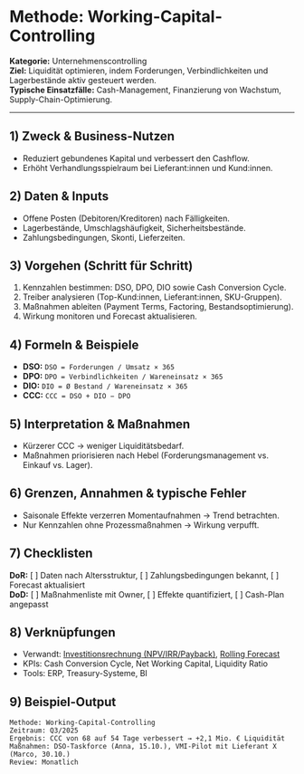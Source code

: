 # Methode: Working-Capital-Controlling

**Kategorie:** Unternehmenscontrolling  
**Ziel:** Liquidität optimieren, indem Forderungen, Verbindlichkeiten und Lagerbestände aktiv gesteuert werden.  
**Typische Einsatzfälle:** Cash-Management, Finanzierung von Wachstum, Supply-Chain-Optimierung.

---

## 1) Zweck & Business-Nutzen
- Reduziert gebundenes Kapital und verbessert den Cashflow.
- Erhöht Verhandlungsspielraum bei Lieferant:innen und Kund:innen.

## 2) Daten & Inputs
- Offene Posten (Debitoren/Kreditoren) nach Fälligkeiten.
- Lagerbestände, Umschlagshäufigkeit, Sicherheitsbestände.
- Zahlungsbedingungen, Skonti, Lieferzeiten.

## 3) Vorgehen (Schritt für Schritt)
1. Kennzahlen bestimmen: DSO, DPO, DIO sowie Cash Conversion Cycle.  
2. Treiber analysieren (Top-Kund:innen, Lieferant:innen, SKU-Gruppen).  
3. Maßnahmen ableiten (Payment Terms, Factoring, Bestandsoptimierung).  
4. Wirkung monitoren und Forecast aktualisieren.

## 4) Formeln & Beispiele
- **DSO:** `DSO = Forderungen / Umsatz × 365`  
- **DPO:** `DPO = Verbindlichkeiten / Wareneinsatz × 365`  
- **DIO:** `DIO = Ø Bestand / Wareneinsatz × 365`  
- **CCC:** `CCC = DSO + DIO − DPO`

## 5) Interpretation & Maßnahmen
- Kürzerer CCC → weniger Liquiditätsbedarf.  
- Maßnahmen priorisieren nach Hebel (Forderungsmanagement vs. Einkauf vs. Lager).

## 6) Grenzen, Annahmen & typische Fehler
- Saisonale Effekte verzerren Momentaufnahmen → Trend betrachten.  
- Nur Kennzahlen ohne Prozessmaßnahmen → Wirkung verpufft.

## 7) Checklisten
**DoR:** [ ] Daten nach Altersstruktur, [ ] Zahlungsbedingungen bekannt, [ ] Forecast aktualisiert  
**DoD:** [ ] Maßnahmenliste mit Owner, [ ] Effekte quantifiziert, [ ] Cash-Plan angepasst

## 8) Verknüpfungen
- Verwandt: [Investitionsrechnung (NPV/IRR/Payback)](investitionsrechnung-npv-irr.md), [Rolling Forecast](rolling-forecast.md)  
- KPIs: Cash Conversion Cycle, Net Working Capital, Liquidity Ratio  
- Tools: ERP, Treasury-Systeme, BI

## 9) Beispiel-Output
```text
Methode: Working-Capital-Controlling
Zeitraum: Q3/2025
Ergebnis: CCC von 68 auf 54 Tage verbessert → +2,1 Mio. € Liquidität
Maßnahmen: DSO-Taskforce (Anna, 15.10.), VMI-Pilot mit Lieferant X (Marco, 30.10.)
Review: Monatlich
```
